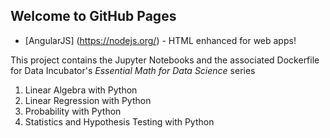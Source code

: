 ## Welcome to GitHub Pages
* [AngularJS] (https://nodejs.org/) - HTML enhanced for web apps!

This project contains the Jupyter Notebooks and the associated Dockerfile for Data Incubator's _Essential Math for Data Science_ series
1. Linear Algebra with Python
2. Linear Regression with Python
3. Probability with Python
4. Statistics and Hypothesis Testing with Python
